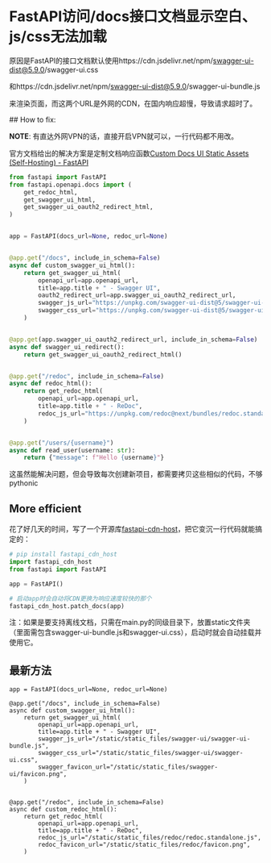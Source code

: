 # FastAPI访问/docs接口文档显示空白、js/css无法加载

原因是FastAPI的接口文档默认使用https://cdn.jsdelivr.net/npm/swagger-ui-dist@5.9.0/swagger-ui.css

和https://cdn.jsdelivr.net/npm/swagger-ui-dist@5.9.0/swagger-ui-bundle.js

来渲染页面，而这两个URL是外网的CDN，在国内响应超慢，导致请求超时了。

\## How to fix:

**NOTE**: 有直达外网VPN的话，直接开启VPN就可以，一行代码都不用改。

官方文档给出的解决方案是定制文档响应函数[Custom Docs UI Static Assets (Self-Hosting) - FastAPI](https://fastapi.tiangolo.com/how-to/custom-docs-ui-assets/)

```python
from fastapi import FastAPI
from fastapi.openapi.docs import (
    get_redoc_html,
    get_swagger_ui_html,
    get_swagger_ui_oauth2_redirect_html,
)


app = FastAPI(docs_url=None, redoc_url=None)


@app.get("/docs", include_in_schema=False)
async def custom_swagger_ui_html():
    return get_swagger_ui_html(
        openapi_url=app.openapi_url,
        title=app.title + " - Swagger UI",
        oauth2_redirect_url=app.swagger_ui_oauth2_redirect_url,
        swagger_js_url="https://unpkg.com/swagger-ui-dist@5/swagger-ui-bundle.js",
        swagger_css_url="https://unpkg.com/swagger-ui-dist@5/swagger-ui.css",
    )


@app.get(app.swagger_ui_oauth2_redirect_url, include_in_schema=False)
async def swagger_ui_redirect():
    return get_swagger_ui_oauth2_redirect_html()


@app.get("/redoc", include_in_schema=False)
async def redoc_html():
    return get_redoc_html(
        openapi_url=app.openapi_url,
        title=app.title + " - ReDoc",
        redoc_js_url="https://unpkg.com/redoc@next/bundles/redoc.standalone.js",
    )


@app.get("/users/{username}")
async def read_user(username: str):
    return {"message": f"Hello {username}"}
```

这虽然能解决问题，但会导致每次创建新项目，都需要拷贝这些相似的代码，不够pythonic

## More efficient

花了好几天的时间，写了一个开源库[fastapi-cdn-host](https://pypi.org/project/fastapi-cdn-host/)，把它变沉一行代码就能搞定的：

```python
# pip install fastapi_cdn_host
import fastapi_cdn_host
from fastapi import FastAPI

app = FastAPI()

# 启动app时会自动将CDN更换为响应速度较快的那个
fastapi_cdn_host.patch_docs(app)
```

注：如果是要支持离线文档，只需在main.py的同级目录下，放置static文件夹（里面需包含swagger-ui-bundle.js和swagger-ui.css），启动时就会自动挂载并使用它。


## 最新方法

~~~
app = FastAPI(docs_url=None, redoc_url=None)

@app.get("/docs", include_in_schema=False)  
async def custom_swagger_ui_html():  
    return get_swagger_ui_html(  
        openapi_url=app.openapi_url,  
        title=app.title + " - Swagger UI",  
        swagger_js_url="/static/static_files/swagger-ui/swagger-ui-bundle.js",  
        swagger_css_url="/static/static_files/swagger-ui/swagger-ui.css",  
        swagger_favicon_url="/static/static_files/swagger-ui/favicon.png",  
    )  
  
  
@app.get("/redoc", include_in_schema=False)  
async def custom_redoc_html():  
    return get_redoc_html(  
        openapi_url=app.openapi_url,  
        title=app.title + " - ReDoc",  
        redoc_js_url="/static/static_files/redoc/redoc.standalone.js",  
        redoc_favicon_url="/static/static_files/redoc/favicon.png",  
    )
~~~
